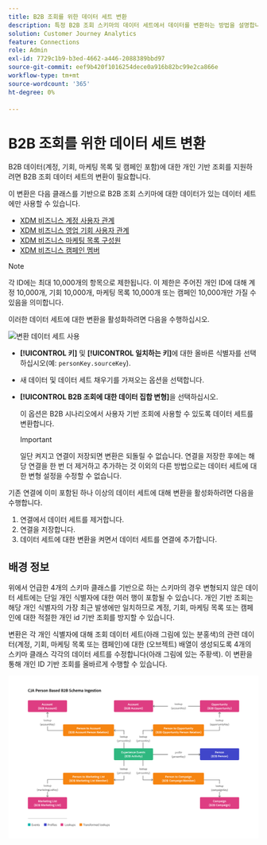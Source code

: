 ```yaml
---
title: B2B 조회를 위한 데이터 세트 변환
description: 특정 B2B 조회 스키마의 데이터 세트에서 데이터를 변환하는 방법을 설명합니다
solution: Customer Journey Analytics
feature: Connections
role: Admin
exl-id: 7729c1b9-b3ed-4662-a446-2088389bbd97
source-git-commit: eef9b420f1016254dece0a916b82bc99e2ca866e
workflow-type: tm+mt
source-wordcount: '365'
ht-degree: 0%

---
```


# B2B 조회를 위한 데이터 세트 변환

B2B 데이터(계정, 기회, 마케팅 목록 및 캠페인 포함)에 대한 개인 기반 조회를 지원하려면 B2B 조회 데이터 세트의 변환이 필요합니다.

이 변환은 다음 클래스를 기반으로 B2B 조회 스키마에 대한 데이터가 있는 데이터 세트에만 사용할 수 있습니다.

* [XDM 비즈니스 계정 사용자 관계](https://experienceleague.adobe.com/en/docs/experience-platform/xdm/classes/b2b/business-account-person-relation)
* [XDM 비즈니스 영업 기회 사용자 관계](https://experienceleague.adobe.com/en/docs/experience-platform/xdm/classes/b2b/business-opportunity-person-relation)
* [XDM 비즈니스 마케팅 목록 구성원](https://experienceleague.adobe.com/en/docs/experience-platform/xdm/classes/b2b/business-marketing-list-members)
* [XDM 비즈니스 캠페인 멤버](https://experienceleague.adobe.com/en/docs/experience-platform/xdm/classes/b2b/business-campaign-members)

>[!NOTE]
>
>각 ID에는 최대 10,000개의 항목으로 제한됩니다. 이 제한은 주어진 개인 ID에 대해 계정 10,000개, 기회 10,000개, 마케팅 목록 10,000개 또는 캠페인 10,000개만 가질 수 있음을 의미합니다.


이러한 데이터 세트에 대한 변환을 활성화하려면 다음을 수행하십시오.

![변환 데이터 세트 사용](assets/transform-dataset.gif)

* **[!UICONTROL 키]** 및 **[!UICONTROL 일치하는 키]**&#x200B;에 대한 올바른 식별자를 선택하십시오(예: `personKey.sourceKey`).

* 새 데이터 및 데이터 세트 채우기를 가져오는 옵션을 선택합니다.

* **[!UICONTROL B2B 조회에 대한 데이터 집합 변형]**&#x200B;을 선택하십시오.

  이 옵션은 B2B 시나리오에서 사용자 기반 조회에 사용할 수 있도록 데이터 세트를 변환합니다.


  >[!IMPORTANT]
  >
  >일단 켜지고 연결이 저장되면 변환은 되돌릴 수 없습니다. 연결을 저장한 후에는 해당 연결을 한 번 더 제거하고 추가하는 것 이외의 다른 방법으로는 데이터 세트에 대한 변형 설정을 수정할 수 없습니다.

기존 연결에 이미 포함된 하나 이상의 데이터 세트에 대해 변환을 활성화하려면 다음을 수행합니다.

1. 연결에서 데이터 세트를 제거합니다.
1. 연결을 저장합니다.
1. 데이터 세트에 대한 변환을 켜면서 데이터 세트를 연결에 추가합니다.

## 배경 정보

위에서 언급한 4개의 스키마 클래스를 기반으로 하는 스키마의 경우 변형되지 않은 데이터 세트에는 단일 개인 식별자에 대한 여러 행이 포함될 수 있습니다. 개인 기반 조회는 해당 개인 식별자의 가장 최근 발생에만 일치하므로 계정, 기회, 마케팅 목록 또는 캠페인에 대한 적절한 개인 id 기반 조회를 방지할 수 있습니다.

변환은 각 개인 식별자에 대해 조회 데이터 세트(아래 그림에 있는 분홍색)의 관련 데이터(계정, 기회, 마케팅 목록 또는 캠페인)에 대한 (오브젝트) 배열이 생성되도록 4개의 스키마 클래스 각각의 데이터 세트를 수정합니다(아래 그림에 있는 주황색). 이 변환을 통해 개인 ID 기반 조회를 올바르게 수행할 수 있습니다.

![B2B 스키마](./assets/b2b-schemas.svg)

